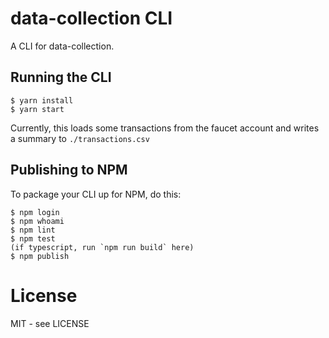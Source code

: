 # data-collection CLI

A CLI for data-collection.

## Running the CLI

```shell
$ yarn install
$ yarn start
```

Currently, this loads some transactions from the faucet account and writes a summary to `./transactions.csv`

## Publishing to NPM

To package your CLI up for NPM, do this:

```shell
$ npm login
$ npm whoami
$ npm lint
$ npm test
(if typescript, run `npm run build` here)
$ npm publish
```

# License

MIT - see LICENSE

